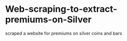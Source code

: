 # Web-scraping-to-extract-premiums-on-Silver
scraped a website for premiums on silver coins and bars
